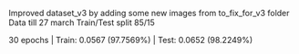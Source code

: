 Improved dataset_v3 by adding some new images from to_fix_for_v3 folder
Data till 27 march
Train/Test split 85/15

30 epochs | Train: 0.0567 (97.7569%) | Test: 0.0652 (98.2249%)